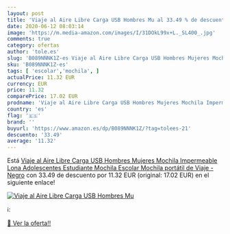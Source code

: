 ```yaml
---
layout: post
title: 'Viaje al Aire Libre Carga USB Hombres Mu al 33.49 % de descuento'
date: 2020-06-12 08:03:14
image: 'https://m.media-amazon.com/images/I/31DOkL99x+L._SL400_.jpg'
comments: true
category: ofertas
author: 'tole.es'
slug: 'B089NNNK1Z-es Viaje al Aire Libre Carga USB Hombres Mujeres Mochila...'
sku: 'B089NNNK1Z-es'
tags: [ 'escolar','mochila', ]
actualPrice: 11.32 EUR
currency: EUR
price: 11.32
comparePrice: 17.02 EUR
prodname: 'Viaje al Aire Libre Carga USB Hombres Mujeres Mochila Impermeable Lona Adolescentes Estudiante Mochila Escolar Mochila portátil de Viaje - Negro'
country: 'es'
flag: '🇪🇸'
brand: ''
buyurl: 'https://www.amazon.es/dp/B089NNNK1Z/?tag=tolees-21'
descuento: '33.49'
average: '11.32'
---
```


Está [Viaje al Aire Libre Carga USB Hombres Mujeres Mochila Impermeable Lona Adolescentes Estudiante Mochila Escolar Mochila portátil de Viaje - Negro](https://www.amazon.es/dp/B089NNNK1Z/?tag=tolees-21) con 33.49 de descuento por 11.32 EUR (original: 17.02 EUR) en el siguiente enlace!

[![Viaje al Aire Libre Carga USB Hombres Mu](https://m.media-amazon.com/images/I/31DOkL99x+L._SL400_.jpg)](https://www.amazon.es/dp/B089NNNK1Z/?tag=tolees-21)

ℹ️:


[🛒 Ver la oferta!!](https://www.amazon.es/dp/B089NNNK1Z/?tag=tolees-21)
